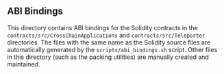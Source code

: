 ## ABI Bindings

This directory contains ABI bindings for the Solidity contracts in the `contracts/src/CrossChainApplications` and `contracts/src/Teleporter` directories. The files with the same name as the Solidity source files are automatically generated by the `scripts/abi_bindings.sh` script. Other files in this directory (such as the packing utilities) are manually created and maintained.